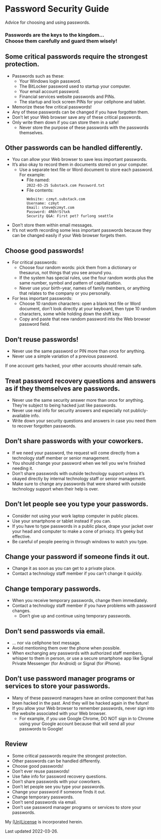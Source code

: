 
# Password Security Guide
Advice for choosing and using passwords.

<h3>Passwords are the keys to the kingdom...<br />
Choose them carefully and guard them wisely!</h3>

## Some critical passwords require the strongest protection.
- Passwords such as these:
  - Your Windows login password.
  - The BitLocker password used to startup your computer.
  - Your email account password.
  - Financial services website passwords and PINs.
  - The startup and lock screen PINs for your cellphone and tablet.
- Memorize these few critical passwords!
- Any of these passwords can be changed if you have forgotten them.
- Don’t let your Web browser save any of these critical passwords.
- Only write them down if you can store them in a safe!
  - Never store the purpose of these passwords with the passwords themselves.

## Other passwords can be handled differently.
- You can allow your Web browser to save less important passwords.
- It’s also okay to record them in documents stored on your computer.
  - Use a separate text file or Word document to store each password. For example:
    - File named:
      <br />
      `2022-03-25 Substack.com Password.txt`
    - File contents:
      ```text
      Website: czmyt.substack.com
      Username: czmyt
      Email: steve@czmyt.com
      Password: 4R6h!S(%xk
      Security Q&A: First pet? furlong seattle
      ```
- Don’t store them within email messages.
- It’s not worth recording some less important passwords because they can be changed easily if your Web browser forgets them.

## Choose good passwords!
- For critical passwords:
	- Choose four random words: pick them from a dictionary or thesaurus, not things that you see around you.
	- If the system has special rules, use the four random words plus the same number, symbol and pattern of capitalization.
	- Never use your birth-year, names of family members, or anything that relates to the company or you personally.
- For less important passwords:
	- Choose 10 random characters: open a blank text file or Word document, don’t look directly at your keyboard, then type 10 random characters, some while holding down the shift key.
	- Copy and paste that new random password into the Web browser password field.

## Don’t reuse passwords!

- Never use the same password or PIN more than once for anything.
- Never use a simple variation of a previous password.

If one account gets hacked, your other accounts should remain safe.

## Treat password recovery questions and answers as if they themselves are passwords.

- Never use the same security answer more than once for anything. They’re subject to being hacked just like passwords.
- Never use real info for security answers and especially not publicly-available info.
- Write down your security questions and answers in case you need them to recover forgotten passwords.

## Don’t share passwords with your coworkers.

- If we need your password, the request will come directly from a technology staff member or senior management.
- You should change your password when we tell you we’re finished needing it.
- Don’t share passwords with outside technology support unless it’s okayed directly by internal technology staff or senior management.
- Make sure to change any passwords that were shared with outside technology support when their help is over.

## Don’t let people see you type your passwords.

- Consider not using your work laptop computer in public places.
- Use your smartphone or tablet instead if you can.
- If you have to type passwords in a public place, drape your jacket over your head and computer to make a cone of privacy. It’s geeky but effective.
- Be careful of people peering in through windows to watch you type.

## Change your password if someone finds it out.

- Change it as soon as you can get to a private place.
- Contact a technology staff member if you can't change it quickly.

## Change temporary passwords.

- When you receive temporary passwords, change them immediately.
- Contact a technology staff member if you have problems with password changes.
	- Don’t give up and continue using temporary passwords.

## Don’t send passwords via email.

- ... nor via cellphone text message.
- Avoid mentioning them over the phone when possible.
- When exchanging any passwords with authorized staff members, whisper to them in person, or use a secure smartphone app like Signal Private Messenger (for Android) or Signal (for iPhone).

## Don’t use password manager programs or services to store your passwords.

- Many of these password managers have an online component that has been hacked in the past. And they will be hacked again in the future!
- If you allow your Web browser to remember passwords, never sign into the website associated with your Web browser.
	- For example, if you use Google Chrome, DO NOT sign in to Chrome using your Google account because that will send all your passwords to Google!

## Review

- Some critical passwords require the strongest protection.
- Other passwords can be handled differently.
- Choose good passwords!
- Don’t ever reuse passwords!
- Use fake info for password recovery questions.
- Don’t share passwords with your coworkers.
- Don’t let people see you type your passwords.
- Change your password if someone finds it out.
- Change temporary passwords.
- Don’t send passwords via email.
- Don’t use password manager programs or services to store your passwords.

<!-- #todo
See [background info](:/6353d47ee0684bf28f8094d11d5c7b42) on this post.
-->
My [(Un)License](https://github.com/security-guide/steve/blob/main/UNLICENSE.md) is incorporated herein.

Last updated 2022-03-26.
